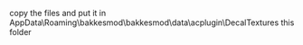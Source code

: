 copy the files and put it in AppData\Roaming\bakkesmod\bakkesmod\data\acplugin\DecalTextures this folder 
